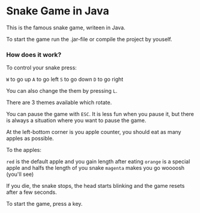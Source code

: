 # Snake Game in Java


This is the famous snake game, writeen in Java.

To start the game run the .jar-file or compile the project by youself.


### How does it work?

To control your snake press:


   `W` to go up
   `A` to go left
   `S` to go down
   `D` to go right 


You can also change the them by pressing `L`.

There are 3 themes available which rotate.


You can pause the game with `ESC`. 
It is less fun when you pause it, but there is always a situation where you want to pause the game.

At the left-bottom corner is you apple counter, you should eat as many apples as possible.


To the apples:

   `red` is the default apple and you gain length after eating
   `orange` is a special apple and halfs the length of you snake
   `magenta` makes you go woooosh (you'll see)


If you die, the snake stops, the head starts blinking and the game resets after a few seconds.


To start the game, press a key.
